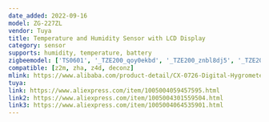 ```yaml
---
date_added: 2022-09-16
model: ZG-227ZL
vendor: Tuya
title: Temperature and Humidity Sensor with LCD Display
category: sensor
supports: humidity, temperature, battery
zigbeemodel: ['TS0601', '_TZE200_qoy0ekbd', '_TZE200_znbl8dj5', '_TZE200_a8sdabtg']
compatible: [z2m, zha, z4d, deconz]
mlink: https://www.alibaba.com/product-detail/CX-0726-Digital-Hygrometer-Mini-Thermometer_1600142263883.html
tuya: 
link: https://www.aliexpress.com/item/1005004059457595.html
link2: https://www.aliexpress.com/item/1005004301559504.html
link3: https://www.aliexpress.com/item/1005004064535901.html
---
```

